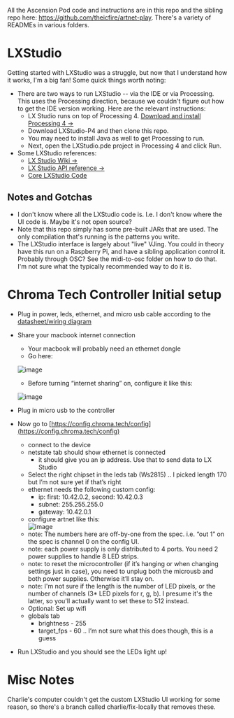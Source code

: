 All the Ascension Pod code and instructions are in this repo and the sibling repo here: https://github.com/theicfire/artnet-play. There's a variety of READMEs in various folders.

# LXStudio
Getting started with LXStudio was a struggle, but now that I understand how it works, I'm a big fan! Some quick things worth noting:
- There are two ways to run LXStudio -- via the IDE or via Processing. This uses the Processing direction, because we couldn't figure out how to get the IDE version working. Here are the relevant instructions:
  - LX Studio runs on top of Processing 4. [Download and install Processing 4 &rarr;](https://processing.org/download/)
  - Download LXStudio-P4 and then clone this repo.
  - You may need to install Java as well to get Processing to run.
  - Next, open the LXStudio.pde project in Processing 4 and click Run.
- Some LXStudio references:
  - [LX Studio Wiki &rarr;](https://github.com/heronarts/LXStudio/wiki)
  - [LX Studio API reference &rarr;](http://lx.studio/api/)
  - [Core LXStudio Code](https://github.com/heronarts/LX)
## Notes and Gotchas
- I don't know where all the LXStudio code is. I.e. I don't know where the UI code is. Maybe it's not open source?
- Note that this repo simply has some pre-built JARs that are used. The only compilation that's running is the patterns you write.
- The LXStudio interface is largely about "live" VJing. You could in theory have this run on a Raspberry Pi, and have a sibling application control it. Probably through OSC? See the midi-to-osc folder on how to do that. I'm not sure what the typically recommended way to do it is.

# Chroma Tech Controller Initial setup
- Plug in power, leds, ethernet, and micro usb cable according to the [datasheet/wiring diagram](https://www.dropbox.com/scl/fi/zt8h76kfujvkiadot2hft/angio-8-spec-sheet_2023-06-26.pdf?rlkey=1cgoomvrvl1kbumfncs4wq463&dl=0)
    
- Share your macbook internet connection
    - Your macbook will probably need an ethernet dongle
    - Go here:

    ![image](https://github.com/cstigler/LXStudio-AscensionPod/assets/442311/6aa6ce7e-c67c-4cce-9d76-f3c690ea5b4e)
    
    - Before turning “internet sharing” on, configure it like this:
        
    ![image](https://github.com/cstigler/LXStudio-AscensionPod/assets/442311/725223e0-e2c6-4d40-8635-267be443baeb)

- Plug in micro usb to the controller
- Now go to [https://config.chroma.tech/config](https://config.chroma.tech/config)
    - connect to the device
    - netstate tab should show ethernet is connected
        - it should give you an ip address. Use that to send data to LX Studio
    - Select the right chipset in the leds tab (Ws2815) .. I picked length 170 but I’m not sure yet if that’s right
    - ethernet needs the following custom config:
        - ip: first: 10.42.0.2, second: 10.42.0.3
        - subnet: 255.255.255.0
        - gateway: 10.42.0.1
    - configure artnet like this:  
      ![image](https://github.com/cstigler/LXStudio-AscensionPod/assets/442311/661cce52-8a67-4b0b-9ca7-672ab3aeb9f4)
    - note: The numbers here are off-by-one from the spec. i.e. “out 1” on the spec is channel 0 on the config UI.
    - note: each power supply is only distributed to 4 ports. You need 2 power supplies to handle 8 LED strips.
    - note: to reset the microcontroller (if it’s hanging or when changing settings just in case), you need to unplug both the microusb and both power supplies. Otherwise it’ll stay on.
    - note: I'm not sure if the length is the number of LED pixels, or the number of channels (3* LED pixels for r, g, b). I presume it's the latter, so you'll actually want to set these to 512 instead.
    - Optional: Set up wifi
    - globals tab
        - brightness - 255
        - target_fps - 60 .. I’m not sure what this does though, this is a guess
- Run LXStudio and you should see the LEDs light up!

# Misc Notes
Charlie's computer couldn't get the custom LXStudio UI working for some reason, so there's a branch called charlie/fix-locally that removes these.
